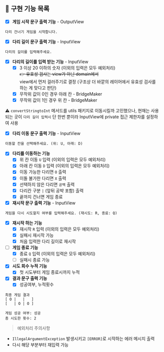 ## 📝 구현 기능 목록

- [x] **게임 시작 문구 출력 기능** - OutputView

```
다리 건너기 게임을 시작합니다.
```

- [x] **다리 길이 문구 출력 기능** - InputView

```
다리의 길이를 입력해주세요.
```

- [x] **다리의 길이를 입력 받는 기능** - InputView
    - [x] 3 이상 20 이하의 숫자 (이외의 입력은 모두 예외처리)  
  ~~👉 유효성 검사는 view가 아닌 domain에서~~  
  view에서 먼저 걸러주기로 결정 (구조상 더 바깥의 레이어에서 유효성 검사를 하는 게 맞다고 판단)
    - [x] 무작위 값이 0인 경우 아래 칸 - BridgeMaker
    - [x] 무작위 값이 1인 경우 위 칸 - BridgeMaker

⚠️ `convertStringtoInt` 메서드를 utils 패키지로 이동시킬까 고민했으나, 현재는 사용되는 곳이 `다리 길이 입력시` 단 한번 뿐이라 InputView에 private 접근 제한자를 설정하여 사용

- [x] **다리 이동 문구 출력 기능** - InputView

```
이동할 칸을 선택해주세요. (위: U, 아래: D)
```

- [x] **다리를 이동하는 기능**
    - [x] 위 칸 이동 `U` 입력 (이외의 입력은 모두 예외처리)
    - [x] 아래 칸 이동 `D` 입력 (이외의 입력은 모두 예외처리)
    - [x] 이동 가능한 다리면 `O` 출력
    - [x] 이돌 불가한 다리면 `X` 출력
    - [x] 선택하지 않은 다리면 `공백` 출력
    - [x] 다리칸 구분 ` | ` (앞뒤 공뱍 포함) 출력
    - [x] 끝까지 건너면 게임 종료

- [x] **재시작 문구 출력 기능** - InputView

```
게임을 다시 시도할지 여부를 입력해주세요. (재시도: R, 종료: Q)
```

- [x] **재시작 하는 기능**
    - [x] 재시작 `R` 입력 (이외의 입력은 모두 예외처리)
    - [x] 실패시 재시작 가능
    - [x] 처음 입력한 다리 길이로 재시작

- [ ] **게임 종료 기능**
    - [x] 종료 `Q` 입력 (이외의 입력은 모두 예외처리)
    - [ ] 실패시 종료 가능

- [x] **시도 회수 누적 기능**
    - [x] 첫 시도부터 게임 종료시까지 누적

- [x] **결과 문구 출력 기능**
    - [x] 성공여부, 누적횟수

```
최종 게임 결과
[ O |   |   ]
[   | O | O ]

게임 성공 여부: 성공
총 시도한 횟수: 2
```

> 예외처리 주의사항

- `IllegalArgumentException` 발생시키고 `[ERROR]`로 시작하는 에러 메시지 출력
- 다시 해당 부분부터 재입력 가능